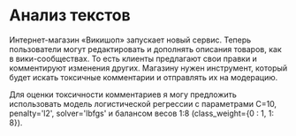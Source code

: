 # Анализ текстов

Интернет-магазин «Викишоп» запускает новый сервис. Теперь пользователи могут редактировать и дополнять описания товаров, как в вики-сообществах. То есть клиенты предлагают свои правки и комментируют изменения других. Магазину нужен инструмент, который будет искать токсичные комментарии и отправлять их на модерацию.


Для оценки токсичности комментариев я могу предложить использовать модель логистической регрессии с параметрами C=10, penalty='l2', solver='lbfgs' и балансом весов 1:8 (class_weight={0 : 1, 1: 8}).
